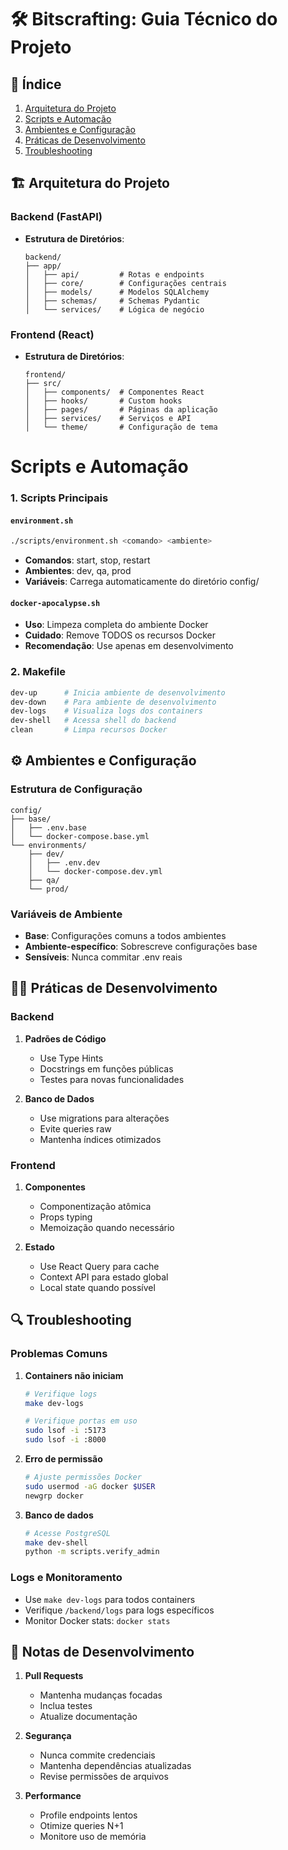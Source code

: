 # 🛠 Bitscrafting: Guia Técnico do Projeto

## 📑 Índice
1. [Arquitetura do Projeto](#arquitetura-do-projeto)
2. [Scripts e Automação](#scripts-e-automação)
3. [Ambientes e Configuração](#ambientes-e-configuração)
4. [Práticas de Desenvolvimento](#práticas-de-desenvolvimento)
5. [Troubleshooting](#troubleshooting)

## 🏗 Arquitetura do Projeto

### Backend (FastAPI)
- **Estrutura de Diretórios**:
  ```
  backend/
  ├── app/
  │   ├── api/         # Rotas e endpoints
  │   ├── core/        # Configurações centrais
  │   ├── models/      # Modelos SQLAlchemy
  │   ├── schemas/     # Schemas Pydantic
  │   └── services/    # Lógica de negócio
  ```

### Frontend (React)
- **Estrutura de Diretórios**:
  ```
  frontend/
  ├── src/
  │   ├── components/  # Componentes React
  │   ├── hooks/       # Custom hooks
  │   ├── pages/       # Páginas da aplicação
  │   ├── services/    # Serviços e API
  │   └── theme/       # Configuração de tema
  ```

# Scripts e Automação

### 1. Scripts Principais

#### `environment.sh`
```bash
./scripts/environment.sh <comando> <ambiente>
```
- **Comandos**: start, stop, restart
- **Ambientes**: dev, qa, prod
- **Variáveis**: Carrega automaticamente do diretório config/

#### `docker-apocalypse.sh`
- **Uso**: Limpeza completa do ambiente Docker
- **Cuidado**: Remove TODOS os recursos Docker
- **Recomendação**: Use apenas em desenvolvimento

### 2. Makefile
```makefile
dev-up      # Inicia ambiente de desenvolvimento
dev-down    # Para ambiente de desenvolvimento
dev-logs    # Visualiza logs dos containers
dev-shell   # Acessa shell do backend
clean       # Limpa recursos Docker
```

## ⚙️ Ambientes e Configuração

### Estrutura de Configuração
```
config/
├── base/
│   ├── .env.base
│   └── docker-compose.base.yml
└── environments/
    ├── dev/
    │   ├── .env.dev
    │   └── docker-compose.dev.yml
    ├── qa/
    └── prod/
```

### Variáveis de Ambiente
- **Base**: Configurações comuns a todos ambientes
- **Ambiente-específico**: Sobrescreve configurações base
- **Sensíveis**: Nunca commitar .env reais

## 👨‍💻 Práticas de Desenvolvimento

### Backend
1. **Padrões de Código**
   - Use Type Hints
   - Docstrings em funções públicas
   - Testes para novas funcionalidades

2. **Banco de Dados**
   - Use migrations para alterações
   - Evite queries raw
   - Mantenha índices otimizados

### Frontend
1. **Componentes**
   - Componentização atômica
   - Props typing
   - Memoização quando necessário

2. **Estado**
   - Use React Query para cache
   - Context API para estado global
   - Local state quando possível

## 🔍 Troubleshooting

### Problemas Comuns

1. **Containers não iniciam**
   ```bash
   # Verifique logs
   make dev-logs
   
   # Verifique portas em uso
   sudo lsof -i :5173
   sudo lsof -i :8000
   ```

2. **Erro de permissão**
   ```bash
   # Ajuste permissões Docker
   sudo usermod -aG docker $USER
   newgrp docker
   ```

3. **Banco de dados**
   ```bash
   # Acesse PostgreSQL
   make dev-shell
   python -m scripts.verify_admin
   ```

### Logs e Monitoramento
- Use `make dev-logs` para todos containers
- Verifique `/backend/logs` para logs específicos
- Monitor Docker stats: `docker stats`

## 📝 Notas de Desenvolvimento

1. **Pull Requests**
   - Mantenha mudanças focadas
   - Inclua testes
   - Atualize documentação

2. **Segurança**
   - Nunca commite credenciais
   - Mantenha dependências atualizadas
   - Revise permissões de arquivos

3. **Performance**
   - Profile endpoints lentos
   - Otimize queries N+1
   - Monitore uso de memória
